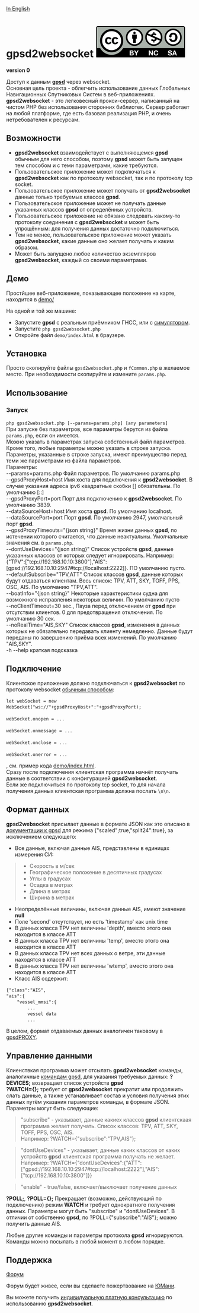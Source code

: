 [In English](README.md)  
# gpsd2websocket  [![License: CC BY-NC-SA 4.0](Cc-by-nc-sa_icon.svg)](https://creativecommons.org/licenses/by-nc-sa/4.0/deed.en)
**version 0**

Доступ к данным **[gpsd](https://gpsd.io/)** через websocket.  
Основная цель проекта - облегчить использование данных Глобальных Навигационных Спутниковых Систем в веб-приложениях.  
**gpsd2websocket** - это легковесный прокси-сервер, написанный на чистом PHP без использования сторонних библиотек. Сервер работает на любой платформе, где есть базовая реализация PHP, и очень нетребователен к ресурсам.

## Возможности
* **gpsd2websocket** взаимодействует с выполняющемся **gpsd** обычным для него способом, поэтому **gpsd** может быть запущен тем способом и с теми параметрами, какие требуются. 
* Пользовательское приложение может подключаться к **gpsd2websocket** как по протоколу websocket, так и по протоколу tcp socket.
* Пользовательское приложение может получать от **gpsd2websocket** данные только требуемых классов **gpsd**.
* Пользовательское приложение может не получать данные указанных классов **gpsd** от определённых устройств.
* Пользовательское приложение не обязано следовать какому-то протоколу соединения с **gpsd2websocket** и может быть упрощённым: для получения данных достаточно подключиться.
* Тем не менее, пользовательское приложение может указать **gpsd2websocket**, какие данные оно желает получать и каким образом.
* Может быть запущено любое количество экземпляров **gpsd2websocket**, каждый со своими параметрами.


## Демо
Простйшее веб-приложение, показывающее положение на карте, находится в [demo/](demo/)

На одной и той же машине:
* Запустите **gpsd** с реальным приёмником ГНСС, или с [симулятором](https://github.com/panaaj/nmeasimulator).
* Запустите `php gpsd2websocket.php`
* Откройте файл `demo/index.html` в браузере.


## Установка
Просто скопируйте файлы `gpsd2websocket.php` и `fCommon.php` в желаемое место. При необходимости скопируйте и измените `params.php`.


## Использование
### Запуск
`php gpsd2websocket.php [--params=params.php] [any parameters]`  
При запуске без параметров, все параметры берутся из файла `params.php`, если он имеется.  
Можно указать в параметрах запуска собственный файл параметров. Кроме того, любые параметры можно указать в строке запуска. Параметры, указанные в строке запуска, имеют преимущество перед теми же параметрами из файла параметров.  
Параметры:  
--params=params.php  Файл параметров. По умолчанию params.php  
--gpsdProxyHost=host  Имя хоста для подключения к **gpsd2websocket**. В случае указания адреса ipv6 квадратные скобки [] обязательны. По умолчанию [::]  
--gpsdProxyPort=port  Порт для подключению к **gpsd2websocket**. По умолчанию 3839.  
--dataSourceHost=host  Имя хоста **gpsd**. По умолчанию localhost.  
--dataSourcePort=port Порт **gpsd**. По умолчанию 2947, умолчальный порт **gpsd**.  
--gpsdProxyTimeouts="{json string}"  Время жизни данных **gpsd**, по истечении которого считается, что данные неактуальны. Умолчальные значения см. в `params.php`.  
--dontUseDevices="{json string}"  Список устройств **gpsd**, данные указанных классов от которых следует игнорировать. Например: {"TPV":["tcp://192.168.10.10:3800"],"AIS":[gpsd://192.168.10.10:2947#tcp://localhost:2222]}. ПО умолчанию пусто.  
--defaultSubscribe="TPV,ATT"  Список классов **gpsd**, данные которых будут отдаваться клиентам. Весь список: TPV, ATT, SKY, TOFF, PPS, OSC, AIS. По умолчанию "TPV,ATT".  
--boatInfo="{json string}"  Некоторые характеристики судна для возможного исправления некоторых величин. По умолчанию пусто  
--noClientTimeout=30  sec., Пауза перед отключением от **gpsd** при отсутствии клиентов. 0 для предотвращения отключения. По умолчанию 30 сек.  
--noRealTime="AIS,SKY"  Список классов **gpsd**, изменения в данных которых не обязательно передавать клиенту немедленно. Данные будут переданы по завершению приёма всех изменений. По умолчанию "AIS,SKY".  
-h --help  краткая подсказка

## Подключение
Клиентское приложение должно подключаться к **gpsd2websocket** по протоколу websocket [обычным способом](https://developer.mozilla.org/en-US/docs/Web/API/WebSockets_API):
```
let webSocket = new WebSocket("ws://"+gpsdProxyHost+":"+gpsdProxyPort);

webSocket.onopen = ...

webSocket.onmessage = ...

webSocket.onclose = ...

webSocket.onerror = ...
```
, см. пример кода [demo/index.html](demo/index.html).  
Сразу после подключения клиентская программа начнёт получать данные в соответствии с конфигурацией **gpsd2websocket**.  
Если же подключиться по протоколу tcp socket, то для начала получения данных клиентская программа должна послать `\n\n`.

## Формат данных
**gpsd2websocket** присылает данные в формате JSON как это описано в [документации к gpsd](https://gpsd.io/gpsd_json.html) для режима {"scaled";true,"split24":true}, за исключением следующего:
* Все данные, включая данные AIS, представлены в единицах измерения СИ:
>* Скорость в м/сек
>* Географическое положение в десятичных градусах
>* Углы в градусах
>* Осадка в метрах
>* Длина в метрах
>* Ширина в метрах
* Неопределённые величины, включая данные AIS, имеют значение __null__
* Поле 'second' отсутствует, но есть 'timestamp' как unix time
* В данных класса TPV нет величины 'depth', вместо этого она находится в классе ATT
* В данных класса TPV нет величины 'temp', вместо этого она находится в классе ATT
* В данных класса TPV нет всех данных о ветре, эти данные находятся в классе ATT
* В данных класса TPV нет величины 'wtemp', вместо этого она находится в классе ATT
* Класс AIS содержит:
```
{"class":"AIS",
"ais":{
	"vessel_mmsi":{
		...
		vessel data
		...
```
В целом, формат отдаваемых данных аналогичен таковому в [gpsdPROXY](https://github.com/VladimirKalachikhin/gpsdPROXY).

## Управление данными
Клиенствкая программа может отсылать **gpsd2websocket** команды, аналогичные [командам gpsd](https://gpsd.io/gpsd_json.html#_core_protocol_commands), для указания требуемых данных:
**?DEVICES;** возвращает список устройств **gpsd**  
**?WATCH={};** требует от **gpsd2websocket** прекратит или продолжить слать данные, а также устанавливает состав и условия получения этих данных путём указания параметров команды, в формате JSON. Параметры могут быть следующие:  

> "subscribe" - указывает, данные какиех классов **gpsd** клиентскаая программа желает получать. Список классов: TPV, ATT, SKY, TOFF, PPS, OSC, AIS.  
> Например: ?WATCH={"subscribe":"TPV,AIS"};  

> "dontUseDevices" - указывает, данные каких классов от каких устройств **gpsd** клиентская программа получать не желает.  
> Например: ?WATCH={"dontUseDevices":{"ATT":["gpsd://192.168.10.10:2947#tcp://localhost:2222"],"AIS":["tcp://192.168.10.10:3800"]}}  

> "enable" - true/false, включает/выключает получение данных  

**?POLL;**, **?POLL={};** Прекращает (возможно, действующий по подключению) режим **WATCH** и требует однократного получения данных. Параметры могут быть "subscribe" и "dontUseDevices". В отличии от собственно **gpsd**, по ?POLL={"subscribe":"AIS"}; можно получить данные AIS.

Любые другие команды и параметры протокола **gpsd** игнорируются. Команды можно посылать в любой момент в любом порядке.



## Поддержка
[Форум](https://github.com/VladimirKalachikhin/Galadriel-map/discussions)

Форум будет живее, если вы сделаете пожертвование на [ЮМани](https://sobe.ru/na/galadrielmap).

Вы можете получить [индивидуальную платную консультацию](https://kwork.ru/training-consulting/20093293/konsultatsii-po-ustanovke-i-ispolzovaniyu-galadrielmap) по использованию **gpsd2websocket**.


